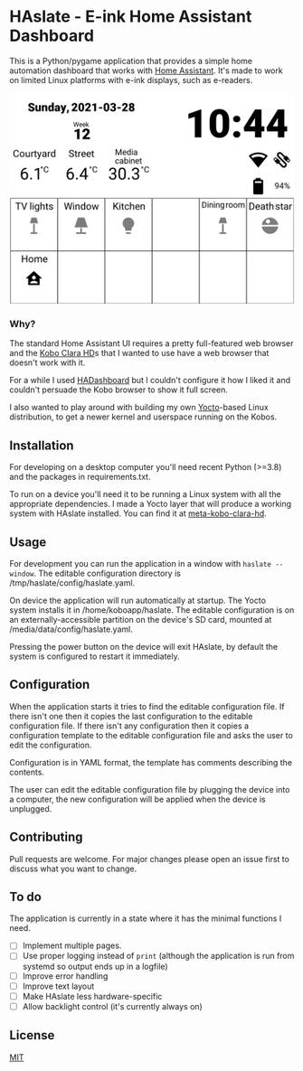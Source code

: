 # HAslate - E-ink Home Assistant Dashboard

This is a Python/pygame application that provides a simple home
automation dashboard that works with [Home Assistant]. It's made
to work on limited Linux platforms with e-ink displays, such as
e-readers.

![Screenshot](doc/screenshots/dashboard.png)

### Why?

The standard Home Assistant UI requires a pretty full-featured web
browser and the [Kobo Clara HD]s that I wanted to use have a web
browser that doesn't work with it.

For a while I used [HADashboard] but I couldn't configure it how I
liked it and couldn't persuade the Kobo browser to show it full
screen.

I also wanted to play around with building my own [Yocto]-based Linux
distribution, to get a newer kernel and userspace running on the Kobos.

## Installation

For developing on a desktop computer you'll need recent Python (>=3.8)
and the packages in requirements.txt.

To run on a device you'll need it to be running a Linux system with all
the appropriate dependencies. I made a Yocto layer that will
produce a working system with HAslate installed. You can find it at
[meta-kobo-clara-hd].

## Usage

For development you can run the application in a window with
`haslate --window`. The editable configuration directory is /tmp/haslate/config/haslate.yaml.

On device the application will run automatically at startup. The Yocto
system installs it in /home/koboapp/haslate. The editable configuration
is on an externally-accessible partition on the device's SD card, mounted
at /media/data/config/haslate.yaml.

Pressing the power button on the device will exit HAslate, by default
the system is configured to restart it immediately.

## Configuration

When the application starts it tries to find the editable configuration
file. If there isn't one then it copies the last configuration to the
editable configuration file. If there isn't any configuration then it
copies a configuration template to the editable configuration file and
asks the user to edit the configuration.

Configuration is in YAML format, the template has comments describing
the contents.

The user can edit the editable configuration file by plugging the device
into a computer, the new configuration will be applied when the device
is unplugged.

## Contributing

Pull requests are welcome. For major changes please open an issue first
to discuss what you want to change.

## To do

The application is currently in a state where it has the minimal
functions I need.

- [ ] Implement multiple pages.
- [ ] Use proper logging instead of `print` (although the application is run from systemd so output ends up in a logfile)
- [ ] Improve error handling
- [ ] Improve text layout
- [ ] Make HAslate less hardware-specific
- [ ] Allow backlight control (it's currently always on)

## License

[MIT](https://spdx.org/licenses/MIT.html)

[Home Assistant]: https://www.home-assistant.io
[Kobo Clara HD]: https://us.kobobooks.com/products/kobo-clara-hd
[HADashboard]: https://appdaemon.readthedocs.io/en/latest/DASHBOARD_CREATION.html
[Yocto]: https://www.yoctoproject.org
[meta-kobo-clara-hd]: https://github.com/kevinior/meta-kobo-clara-hd
